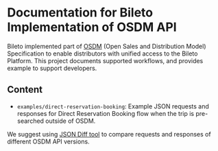 # Documentation for Bileto Implementation of OSDM API

Bileto implemented part of [OSDM](https://www.osdm.io) (Open Sales and Distribution Model) Specification to enable distributors with unified access to the Bileto Platform. This project documents supported workflows, and provides example to support developers.

## Content

* `examples/direct-reservation-booking`: Example JSON requests and responses for Direct Reservation Booking flow when the trip is pre-searched outside of OSDM.

We suggest using [JSON Diff tool](https://jsoncompare.com) to compare requests and responses of different OSDM API versions.
